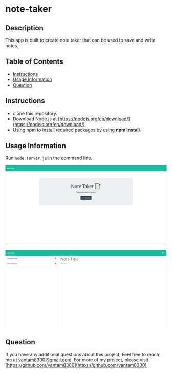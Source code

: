 # note-taker

## Description 
This app is built to create note taker that can be used to save and write notes. 
## Table of Contents
- [Instructions](#instructions)
- [Usage Information](#usage-information)
- [Question](#question)
## Instructions
- clone this repository.
- Download Node.js at [https://nodejs.org/en/download/](https://nodejs.org/en/download/)
- Using npm to install required packages by using **npm install**.

## Usage Information
Run `node server.js` in the command line.

![homepage](./public/assets/images/homepage.PNG)

![notes page](./public/assets/images/notes.PNG)

## Question
If you have any additional questions about this project, Feel free to reach me at [vantam8300@gmail.com](vantam8300@gmail.com).
For more of my project, please visit [https://github.com/vantam8300](https://github.com/vantam8300)